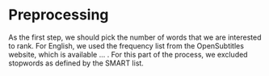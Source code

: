 # Preprocessing

As the first step, we should pick the number of words that we are interested to rank. For English, we used the frequency list from the OpenSubtitles website, which is available ... . For this part of the process, we excluded stopwords as defined by the SMART list.

